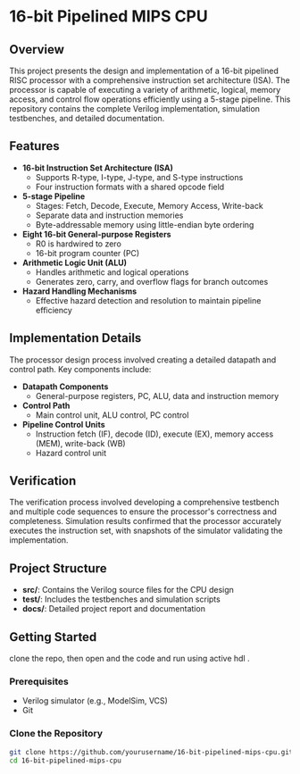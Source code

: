 # 16-bit Pipelined MIPS CPU

## Overview
This project presents the design and implementation of a 16-bit pipelined RISC processor with a comprehensive instruction set architecture (ISA). The processor is capable of executing a variety of arithmetic, logical, memory access, and control flow operations efficiently using a 5-stage pipeline. This repository contains the complete Verilog implementation, simulation testbenches, and detailed documentation.

## Features
- **16-bit Instruction Set Architecture (ISA)**
  - Supports R-type, I-type, J-type, and S-type instructions
  - Four instruction formats with a shared opcode field
- **5-stage Pipeline**
  - Stages: Fetch, Decode, Execute, Memory Access, Write-back
  - Separate data and instruction memories
  - Byte-addressable memory using little-endian byte ordering
- **Eight 16-bit General-purpose Registers**
  - R0 is hardwired to zero
  - 16-bit program counter (PC)
- **Arithmetic Logic Unit (ALU)**
  - Handles arithmetic and logical operations
  - Generates zero, carry, and overflow flags for branch outcomes
- **Hazard Handling Mechanisms**
  - Effective hazard detection and resolution to maintain pipeline efficiency

## Implementation Details
The processor design process involved creating a detailed datapath and control path. Key components include:

- **Datapath Components**
  - General-purpose registers, PC, ALU, data and instruction memory
- **Control Path**
  - Main control unit, ALU control, PC control
- **Pipeline Control Units**
  - Instruction fetch (IF), decode (ID), execute (EX), memory access (MEM), write-back (WB)
  - Hazard control unit

## Verification
The verification process involved developing a comprehensive testbench and multiple code sequences to ensure the processor's correctness and completeness. Simulation results confirmed that the processor accurately executes the instruction set, with snapshots of the simulator validating the implementation.

## Project Structure
- **src/**: Contains the Verilog source files for the CPU design
- **test/**: Includes the testbenches and simulation scripts
- **docs/**: Detailed project report and documentation

## Getting Started
clone the repo, then open and the code and run using active hdl . 

### Prerequisites
- Verilog simulator (e.g., ModelSim, VCS)
- Git

### Clone the Repository
```bash
git clone https://github.com/yourusername/16-bit-pipelined-mips-cpu.git
cd 16-bit-pipelined-mips-cpu
